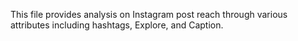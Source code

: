 This file provides analysis on Instagram post reach through various attributes including hashtags, Explore, and Caption.
